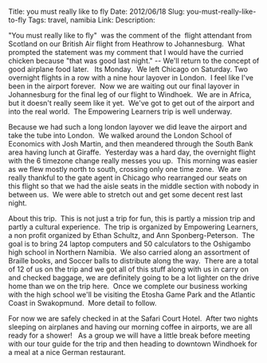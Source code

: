 Title: you must really like to fly
Date: 2012/06/18
Slug: you-must-really-like-to-fly
Tags: travel, namibia
Link: 
Description: 


<p>"You must really like to fly"  was the comment of the  flight attendant from Scotland on our British Air flight from Heathrow to Johannesburg.  What prompted the statement was my comment that I would have the curried chicken because "that was good last night." -- We'll return to the concept of good airplane food later.   Its Monday.  We left Chicago on Saturday. Two overnight flights in a row with a nine hour layover in London.  I feel like I've been in the airport forever.  Now we are waiting out our final layover in Johannesburg for the final leg of our flight to Windhoek.  We are in Africa, but it doesn't really seem like it yet.  We've got to get out of the airport and into the real world.  The Empowering Learners trip is well underway.</p>
<p>Because we had such a long london layover we did leave the airport and take the tube into London.  We walked around the London School of Economics with Josh Martin, and then meandered through the South Bank area having lunch at Giraffe.  Yesterday was a hard day, the overnight flight with the 6 timezone change really messes you up.  This morning was easier as we flew mostly north to south, crossing only one time zone.  We are really thankful to the gate agent in Chicago who rearranged our seats on this flight so that we had the aisle seats in the middle section with nobody in between us.  We were able to stretch out and get some decent rest last night.</p>
<p>About this trip.  This is not just a trip for fun, this is partly a mission trip and partly a cultural experience.  The trip is organized by Empowering Learners, a non profit organized by Ethan Schultz, and Ann Sponberg-Peterson.  The goal is to bring 24 laptop computers and 50 calculators to the Oshigambo high school in Northern Namibia.  We also carried along an assortment of Braille books, and Soccer balls to distribute along the way.  There are a total of 12 of us on the trip and we got all of this stuff along with us in carry on and checked baggage, we are definitely going to be a lot lighter on the drive home than we on the trip here.  Once we complete our business working with the high school we'll be visiting the Etosha Game Park and the Atlantic Coast in Swakopmund.  More detail to follow.</p>
<p>For now we are safely checked in at the Safari Court Hotel.  After two nights sleeping on airplanes and having our morning coffee in airports, we are all ready for a shower!   As a group we will have a little break before meeting with our tour guide for the trip and then heading to downtown Windhoek for a meal at a nice German restaurant.</p>
